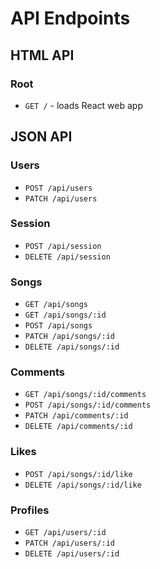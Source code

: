# API Endpoints

## HTML API

### Root

- `GET /` - loads React web app

## JSON API

### Users

- `POST /api/users`
- `PATCH /api/users`

### Session

- `POST /api/session`
- `DELETE /api/session`

### Songs

- `GET /api/songs`
- `GET /api/songs/:id`
- `POST /api/songs`
- `PATCH /api/songs/:id`
- `DELETE /api/songs/:id`

### Comments

- `GET /api/songs/:id/comments`
- `POST /api/songs/:id/comments`
- `PATCH /api/comments/:id`
- `DELETE /api/comments/:id`

### Likes

- `POST /api/songs/:id/like`
- `DELETE /api/songs/:id/like`

### Profiles

- `GET /api/users/:id`
- `PATCH /api/users/:id`
- `DELETE /api/users/:id`
